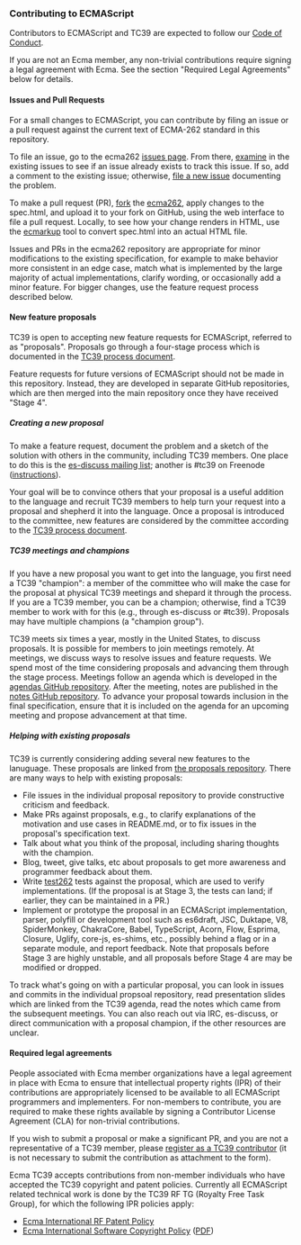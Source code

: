 ### Contributing to ECMAScript
Contributors to ECMAScript and TC39 are expected to follow our [Code of Conduct](https://tc39.github.io/code-of-conduct/).

If you are not an Ecma member, any non-trivial contributions require signing a legal agreement with Ecma. See the section "Required Legal Agreements" below for details.

#### Issues and Pull Requests
For a small changes to ECMAScript, you can contribute by filing an issue or a pull request against the current text of ECMA-262 standard in this repository.

To file an issue, go to the ecma262 [issues page](https://github.com/tc39/ecma262/issues). From there, [examine](https://guides.github.com/features/issues/) in the existing issues to see if an issue already exists to track this issue. If so, add a comment to the existing issue; otherwise, [file a new issue](https://help.github.com/articles/creating-an-issue/) documenting the problem.

To make a pull request (PR), [fork](https://help.github.com/articles/fork-a-repo/) the [ecma262](https://github.com/tc39/ecma262), apply changes to the spec.html, and upload it to your fork on GitHub, using the web interface to file a pull request. Locally, to see how your change renders in HTML, use the [ecmarkup](https://github.com/bterlson/ecmarkup) tool to convert spec.html into an actual HTML file.

Issues and PRs in the ecma262 repository are appropriate for minor modifications to the existing specification, for example to make behavior more consistent in an edge case, match what is implemented by  the large majority of actual implementations, clarify wording, or occasionally add a minor feature. For bigger changes, use the feature request process described below.

#### New feature proposals
TC39 is open to accepting new feature requests for ECMAScript, referred to as "proposals". Proposals go through a four-stage process which is documented in the [TC39 process document](https://tc39.github.io/process-document/).

Feature requests for future versions of ECMAScript should not be made in this repository. Instead, they are developed in separate GitHub repositories, which are then merged into the main repository once they have received "Stage 4".

##### Creating a new proposal
To make a feature request, document the problem and a sketch of the solution with others in the community, including TC39 members. One place to do this is the [es-discuss mailing list](http://esdiscuss.org); another is #tc39 on Freenode ([instructions](https://freenode.net/kb/answer/chat)).

Your goal will be to convince others that your proposal is a useful addition to the language and recruit TC39 members to help turn your request into a proposal and shepherd it into the language. Once a proposal is introduced to the committee, new features are considered by the committee according to the [TC39 process document](https://tc39.github.io/process-document/).

##### TC39 meetings and champions
If you have a new proposal you want to get into the language, you first need a TC39 "champion": a member of the committee who will make the case for the proposal at physical TC39 meetings and shepard it through the process. If you are a TC39 member, you can be a champion; otherwise, find a TC39 member to work with for this (e.g., through es-discuss or #tc39). Proposals may have multiple champions (a "champion group").

TC39 meets six times a year, mostly in the United States, to discuss proposals. It is possible for members to join meetings remotely. At meetings, we discuss ways to resolve issues and feature requests. We spend most of the time considering proposals and advancing them through the stage process. Meetings follow an agenda which is developed in the [agendas GitHub repository](https://github.com/tc39/agendas/). After the meeting, notes are published in the [notes GitHub repository](https://github.com/tc39/tc39-notes/). To advance your proposal towards inclusion in the final specification, ensure that it is included on the agenda for an upcoming meeting and propose advancement at that time.

##### Helping with existing proposals
TC39 is currently considering adding several new features to the lanuguage. These proposals are linked from [the proposals repository](https://github.com/tc39/proposals). There are many ways to help with existing proposals:
  * File issues in the individual proposal repository to provide constructive criticism and feedback.
  * Make PRs against proposals, e.g., to clarify explanations of the motivation and use cases in README.md, or to fix issues in the proposal's specification text.
  * Talk about what you think of the proposal, including sharing thoughts with the champion.
  * Blog, tweet, give talks, etc about proposals to get more awareness and programmer feedback about them.
  * Write [test262](https://github.com/tc39/test262) tests against the proposal, which are used to verify implementations. (If the proposal is at Stage 3, the tests can land; if earlier, they can be maintained in a PR.)
  * Implement or prototype the proposal in an ECMAScript implementation, parser, polyfill or development tool such as es6draft, JSC, Duktape, V8, SpiderMonkey, ChakraCore, Babel, TypeScript, Acorn, Flow, Esprima, Closure, Uglify, core-js, es-shims, etc., possibly behind a flag or in a separate module, and report feedback. Note that proposals before Stage 3 are highly unstable, and all proposals before Stage 4 are may be modified or dropped.

To track what's going on with a particular proposal, you can look in issues and commits in the individual propsoal repository, read presentation slides which are linked from the TC39 agenda, read the notes which came from the subsequent meetings. You can also reach out via IRC, es-discuss, or direct communication with a proposal champion, if the other resources are unclear.

#### Required legal agreements
People associated with Ecma member organizations have a legal agreement in place with Ecma to ensure that intellectual property rights (IPR) of their contributions are appropriately licensed to be available to all ECMAScript programmers and implementers. For non-members to contribute, you are required to make these rights available by signing a Contributor License Agreement (CLA) for non-trivial contributions.

If you wish to submit a proposal or make a significant PR, and you are not a representative of a TC39 member, please [register as a TC39 contributor](https://www.ecma-international.org/memento/register_TC39_Royalty_Free_Task_Group.php) (it is not necessary to submit the contribution as attachment to the form).

Ecma TC39 accepts contributions from non-member individuals who have accepted the TC39 copyright and patent policies. Currently all ECMAScript related technical work is done by the TC39 RF TG (Royalty Free Task Group), for which the following IPR policies apply:

  * [Ecma International RF Patent Policy](https://ecma-international.org/memento/Policies/Ecma_Royalty-Free_Patent_Policy_Extension_Option.htm)
  * [Ecma International Software Copyright Policy](https://ecma-international.org/memento/Policies/Ecma_Policy_on_Submission_Inclusion_and_Licensing_of_Software.htm) ([PDF](https://ecma-international.org/memento/Policies/Ecma_Policy_on_Submission_Inclusion_and_Licensing_of_Software.pdf))
